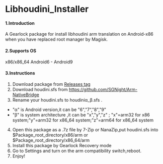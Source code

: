 # Libhoudini_Installer

#### 1.Introduction
A Gearlock package for install libhoudini arm translation on Android-x86 when you have replaced root manager by Magisk.

#### 2.Supports OS
x86/x86_64 Android6 - Android9

#### 3.Instructions

1.  Download package from [Releases tag](https://github.com/natsumerinchan/Libhoudini_Installer/releases)
2.  Download houdini.sfs from https://github.com/SGNight/Arm-NativeBridge
3.  Rename your houdini.sfs to houdiniα_β.sfs .


- "α" is Android version,it can be "6","7“,"8","9"
- "β" is system architecture ,it can be "x","y","z" ; "x"=arm32 for x86 system;"y"=arm32 for x86_64 system;"z"=arm64 for x86_64 system


4.  Open this package as a .7z file by 7-Zip or NanaZip,put houdini.sfs into $Package_root_directory/x86/arm or $Package_root_directory/x86_64/arm
5.  Install this package by Gearlock Recovery mode
6.  Go to Settings and turn on the arm compatibility switch,reboot.
7.  Enjoy!


